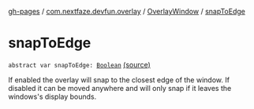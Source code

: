 [gh-pages](../../index.md) / [com.nextfaze.devfun.overlay](../index.md) / [OverlayWindow](index.md) / [snapToEdge](./snap-to-edge.md)

# snapToEdge

`abstract var snapToEdge: `[`Boolean`](https://kotlinlang.org/api/latest/jvm/stdlib/kotlin/-boolean/index.html) [(source)](https://github.com/NextFaze/dev-fun/tree/master/devfun/src/main/java/com/nextfaze/devfun/overlay/OverlayWindow.kt#L78)

If enabled the overlay will snap to the closest edge of the window. If disabled it can be moved anywhere and will only snap if it
leaves the windows's display bounds.

